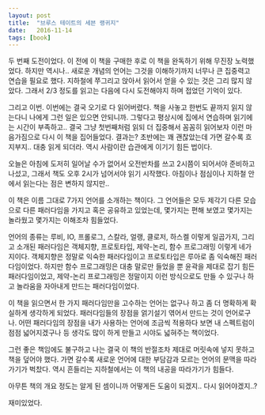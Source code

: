 ```yaml
---
layout: post
title:  "브루스 테이트의 세븐 랭귀지"
date:   2016-11-14
tags: [book]
---
```


두 번째 도전이었다. 이 전에 이 책을 구매한 후로 이 책을 완독하기 위해 무진장 노력했었다. 하지만 역시나.. 새로운 개념의 언어는 그것을 이해하기까지 너무나 큰 집중력고 연습을 필요로 했다. 지하철에 쭈그리고 앉아서 읽어서 얻을 수 있는 것은 그리 많지 않았다. 그래서 2/3 정도를 읽고는 다음에 다시 도전해야지 하며 접었던 기억이 있다. 

  그리고 이번. 이번에는 결국 오기로 다 읽어버렸다. 책을 사놓고 한번도 끝까지 읽지 않는다니 나에게 그런 일은 있으면 안되니까. 그렇다고 평상시에 집에서 연습하며 읽기에는 시간이 부족하고.. 결국 그냥 첫번째처럼 읽되 더 집중해서 꼼꼼히 읽어보자 이런 마음가짐으로 다시 이 책을 집어들었다. 결과는? 초반에는 꽤 괜찮았는데 가면 갈수록 흐지부지.. 대충 읽게 되더라. 역시 사람이란 습관에게 이기기 힘든 법이다. 

  오늘은 아침에 도저히 일어날 수가 없어서 오전반차를 쓰고 2시쯤이 되어서야 준비하고 나섰고, 그래서 책도 오후 2시가 넘어서야 읽기 시작했다. 아침이나 점심이나 지하철 안에서 읽는다는 점은 변하지 않지만.. 

  이 책은 이름 그대로 7가지 언어를 소개하는 책이다. 그 언어들은 모두 제각기 다른 모습으로 다른 패러다임을 가지고 혹은 공유하고 있었는데, 몇가지는 편해 보였고 몇가지는 놀라웠고 몇가지는 이해조차 힘들었다. 

  언어의 종류는 루비, IO, 프롤로그, 스칼라, 얼랭, 클로저, 하스켈 이렇게 일곱가지, 그리고 소개된 패러다임은 객체지향, 프로토타입, 제약-논리, 함수 프로그래밍 이렇게 네가지이다. 객체지향은 정말로 익숙한 패러다임이고 프로토타입은 루아로 좀 익숙해진 패러다임이었다. 하지만 함수 프로그래밍은 대충 말로만 들었을 뿐 윤곽을 제대로 잡기 힘든 패러다임이었고, 제약-논리 프로그래밍은 정말이지 이런 방식으로도 만들 수 있구나 하고 놀라움을 자아내게 만드는 패러다임이었다. 

  이 책을 읽으면서 한 가지 패러다임만을 고수하는 언어는 없구나 하고 좀 더 명확하게 확실하게 생각하게 되었다. 패러다임들의 장점을 얽기설기 엮어서 만드는 것이 언어로구나. 어떤 패러다임의 장점을 내가 사용하는 언어에 조금씩 적용하다 보면 내 스펙트럼이 점점 넓어지겠구나 등 생각도 많이 하게 만들고 시야도 넓혀주는 책이었다. 

  그런 좋은 책임에도 불구하고 나는 결국 이 책의 반절조차 제대로 머릿속에 넣지 못하고 책을 덮어야 했다. 가면 갈수록 새로운 언어에 대한 부담감과 모르는 언어의 문맥을 따라가기가 벅찼다. 역시 흔들리는 지하철에서는 이 책의 내공을 따라가기가 힘들다. 

  아무튼 책의 개요 정도는 알게 된 셈이니까 어떻게든 도움이 되겠지.. 다시 읽어야겠지..? 

  재미있었다.
